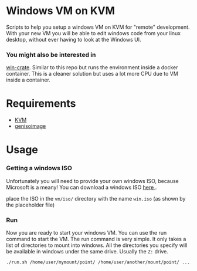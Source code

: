 # Windows VM on KVM 

Scripts to help you setup a windows VM on KVM for "remote" development. 
With your new VM you will be able to edit windows code from your linux desktop,
without ever having to look at the Windows UI.

### You might also be interested in
[win-crate](https://github.com/CanadianCommander/win-crate). Similar to this repo but runs the environment inside a docker container. This is a cleaner solution but uses a lot more CPU due to VM inside a container.

# Requirements
- [KVM](https://help.ubuntu.com/community/KVM/Installation)
- [genisoimage](https://wiki.debian.org/genisoimage)

# Usage

### Getting a windows ISO 
Unfortunately you will need to provide your own windows ISO, because Microsoft is a meany!
You can download a windows ISO [here ](https://www.microsoft.com/en-us/software-download/windows11).

place the ISO in the `vm/iso/` directory with the name `win.iso` (as shown by the placeholder file)

### Run
Now you are ready to start your windows VM. You can use the run command to start the VM. 
The run command is very simple. It only takes a list of directories to mount into windows. All the directories 
you specify will be available in windows under the same drive. Usually the `Z:` drive.
```bash 
./run.sh /home/user/mymount/point/ /home/user/another/mount/point/ .... 
```